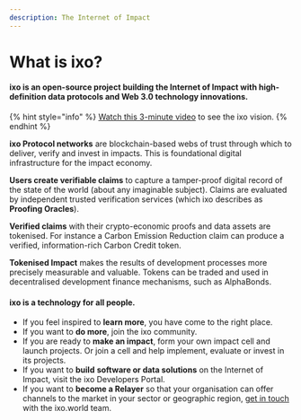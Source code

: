 ```yaml
---
description: The Internet of Impact
---
```


# What is ixo?

#### ixo is an open-source project building the **Internet of Impact with** high-definition data protocols and Web 3.0 technology innovations.

{% hint style="info" %}
[Watch this 3-minute video](https://vimeo.com/264055837) to see the ixo vision.
{% endhint %}

**ixo Protocol networks** are blockchain-based webs of trust through which to deliver, verify and invest in impacts. This is foundational digital infrastructure for the impact economy.

**Users create verifiable claims** to capture a tamper-proof digital record of the state of the world \(about any imaginable subject\). Claims are evaluated by independent trusted verification services \(which ixo describes as **Proofing Oracles**\).

**Verified claims** with their crypto-economic proofs and data assets are tokenised. For instance a Carbon Emission Reduction claim can produce a verified, information-rich Carbon Credit token. 

**Tokenised Impact** makes the results of development processes more precisely measurable and valuable. Tokens can be traded and used in decentralised development finance mechanisms, such as AlphaBonds.   

#### **ixo is a technology for all people**.

* If you feel inspired to **learn more**, you have come to the right place.
* If you want to **do more**, join the ixo community.
* If you are ready to **make an impact**, form your own impact cell and launch projects. Or join a cell and help implement, evaluate or invest in its projects.
* If you want to **build** **software or data solutions** on the Internet of Impact, visit the ixo Developers Portal.
* If you want to **become a Relayer** so that your organisation can offer channels to the market in your sector or geographic region, [get in touch](mailto:%20ixo@ixo.world) with the ixo.world team.



